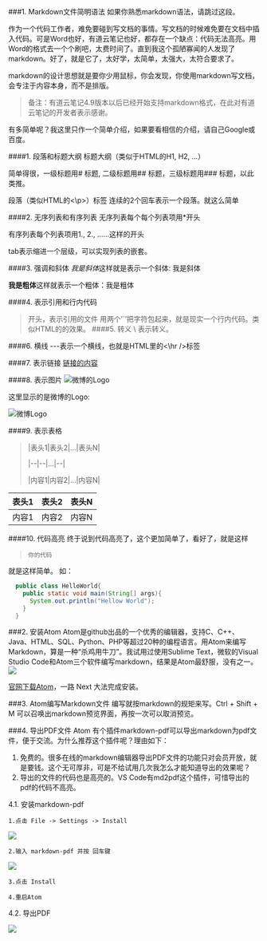 ###1. Markdown文件简明语法
如果你熟悉markdown语法，请跳过这段。

作为一个代码工作者，难免要碰到写文档的事情。写文档的时候难免要在文档中插入代码。可是Word也好，有道云笔记也好，都存在一个缺点：代码无法高亮。用Word的格式去一个个刷吧，太费时间了。直到我这个孤陋寡闻的人发现了markdown。好了，就是它了，太好学，太简单，太强大，太符合要求了。

markdown的设计思想就是要你少用鼠标，你会发现，你使用markdown写文档，会专注于内容本身，而不是排版。

> 备注：有道云笔记4.9版本以后已经开始支持markdown格式，在此对有道云笔记的开发者表示感谢。

有多简单呢？我这里只作一个简单介绍，如果要看相信的介绍，请自己Google或百度。

####1. 段落和标题大纲
标题大纲（类似于HTML的H1, H2, …）

简单得很，一级标题用# 标题, 二级标题用## 标题，三级标题用### 标题，以此类推。

段落（类似HTML的<\p>）标签
    连续的2个回车表示一个段落。就这么简单

####2. 无序列表和有序列表
无序列表每个每个列表项用*开头

有序列表每个列表项用1., 2., ……这样的开头

tab表示缩进一个层级，可以实现列表的嵌套。

####3. 强调和斜体
*我是斜体*这样就是表示一个斜体: 我是斜体

**我是粗体**这样就表示一个粗体：我是粗体

####4. 表示引用和行内代码
>开头，表示引用的文件
用两个’`’把字符包起来，就是现实一个行内代码。类似HTML的<code></code>的效果。
####5. 转义
\ 表示转义。

####6. 横线
---表示一个横线，也就是HTML里的<\hr />标签

####7. 表示链接
[链接的内容](http://www.foo.com/bar)

####8. 表示图片
![微博的Logo](http://img.t.sinajs.cn/.../WB_logo.png)

这里显示的是微博的Logo:

![微博Logo](http://img.t.sinajs.cn/t6/style/images/global_nav/WB_logo.png)


####9. 表示表格
>|表头1|表头2|...|表头N|
>
>|--|--|...|--|
>
>|内容1|内容2|...|内容N|

|  表头1	  | 表头2	    |  表头N    |
| --- | --- | --- |
| 内容1    |   内容2  |   内容N  |


####10. 代码高亮
终于说到代码高亮了，这个更加简单了，看好了，就是这样
> ``` 语言[java/python/php/bash/html/javascript/…]
> 你的代码　
> ```
就是这样简单。
如：
``` java
  public class HelloWorld{
    public static void main(String[] args){
      System.out.println("Hellow World");
    }
  }
```

###2. 安装Atom
Atom是github出品的一个优秀的编辑器，支持C、C++、Java、HTML、SQL、Python、PHP等超过20种的编程语言。用Atom来编写Markdown，算是一种“杀鸡用牛刀”。我试用过使用Sublime Text，微软的Visual Studio Code和Atom三个软件编写markdown，结果是Atom最舒服，没有之一。
![](https://img-blog.csdn.net/20160517232609868)


[官网下载Atom](https://atom.io/)，一路 Next 大法完成安装。

###3. Atom编写Markdown文件
编写就按markdown的规矩来写。Ctrl + Shift + M 可以召唤出markdown预览界面，再按一次可以取消预览。

###4. 导出PDF文件
Atom 有个插件markdown-pdf可以导出markdown为pdf文件，便于交流。为什么推荐这个插件呢？理由如下：
1. 免费的。很多在线的markdown编辑器导出PDF文件的功能只对会员开放，就是要钱。这个无可厚非，可是不给试用几次我怎么才能知道导出的效果呢？
2. 导出的文件的代码也是高亮的。VS Code有md2pdf这个插件，可惜导出的pdf的代码不高亮。

4.1. 安装markdown-pdf

    1.点击 File -> Settings -> Install

![](https://img-blog.csdn.net/20160517233047448)


    2.输入 markdown-pdf 并按 回车键
![](https://img-blog.csdn.net/20160517233407684)

    3.点击 Install

    4.重启Atom

4.2. 导出PDF

![](https://img-blog.csdn.net/20160517233437742)
